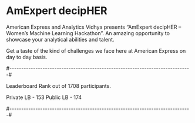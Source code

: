 # AmExpert decipHER

American Express and Analytics Vidhya presents “AmExpert decipHER – Women’s Machine Learning Hackathon”. An amazing opportunity to showcase your analytical abilities and talent.

 Get a taste of the kind of challenges we face here at American Express on day to day basis.
 
 #-----------------------------------------------------------------------------#
 
 Leaderboard Rank out of 1708 participants.
 
 Private LB - 153
 Public LB - 174
 
 #-----------------------------------------------------------------------------#
 
 
 
